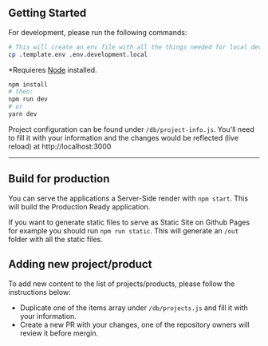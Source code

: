 ## Getting Started

For development, please run the following commands:

```bash
# This will create an env file with all the things needed for local development (rewrites paths, etc.)
cp .template.env .env.development.local
```

\*Requieres [Node](https://nodejs.org/en/) installed.

```bash
npm install
# then:
npm run dev
# or
yarn dev
```

Project configuration can be found under `/db/project-info.js`. You'll need to fill it with your information and the changes would be reflected (live reload) at http://localhost:3000

---

## Build for production

You can serve the applications a Server-Side render with `npm start`. This will build the Production Ready application.

If you want to generate static files to serve as Static Site on Github Pages for example you should run `npm run static`. This will generate an `/out` folder with all the static files.


## Adding new project/product

To add new content to the list of projects/products, please follow the instructions below:

- Duplicate one of the items array under `/db/projects.js` and fill it with your information.
- Create a new PR with your changes, one of the repository owners will review it before mergin.
